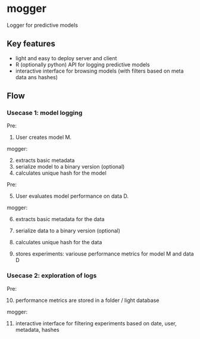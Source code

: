 # mogger

Logger for predictive models


## Key features

- light and easy to deploy server and client
- R (optionally python) API for logging predictive models
- interactive interface for browsing models (with filters based on meta data ans hashes)

## Flow

### Usecase 1: model logging

Pre:

1. User creates model M. 

mogger:

2. extracts basic metadata
3. serialize model to a binary version (optional)
4. calculates unique hash for the model

Pre:

5. User evaluates model performance on data D.

mogger:

6. extracts basic metadata for the data
7. serialize data to a binary version (optional)
8. calculates unique hash for the data

9. stores experiments: variouse performance metrics for model M and data D 

### Usecase 2: exploration of logs

Pre:

10. performance metrics are stored in a folder / light database

mogger:

11. interactive interface for filtering experiments based on date, user, metadata, hashes




